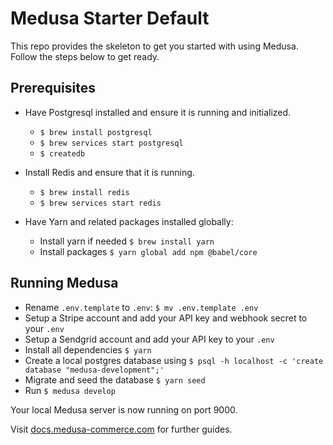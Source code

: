 # Medusa Starter Default

This repo provides the skeleton to get you started with using Medusa. Follow the steps below to get ready.

## Prerequisites
- Have Postgresql installed and ensure it is running and initialized.
    - `$ brew install postgresql`
    - `$ brew services start postgresql`
    - `$ createdb`

- Install Redis and ensure that it is running.
    - `$ brew install redis`
    - `$ brew services start redis`

- Have Yarn and related packages installed globally:
    - Install yarn if needed `$ brew install yarn` 
    - Install packages `$ yarn global add npm @babel/core`


## Running Medusa
- Rename `.env.template` to `.env`: `$ mv .env.template .env`
- Setup a Stripe account and add your API key and webhook secret to your `.env`
- Setup a Sendgrid account and add your API key to your `.env`
- Install all dependencies `$ yarn`
- Create a local postgres database using `$ psql -h localhost -c 'create database "medusa-development";'`
- Migrate and seed the database `$ yarn seed`
- Run `$ medusa develop`

Your local Medusa server is now running on port 9000. 

Visit [docs.medusa-commerce.com](https://docs.medusa-comerce.com) for further guides.

